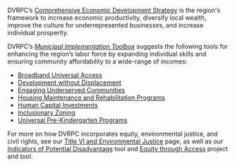 DVRPC’s [Comprehensive Economic Development Strategy](https://www.dvrpc.org/economic/ceds/) is the region's framework to increase economic productivity, diversify local wealth, improve the culture for underrepresented businesses, and increase individual prosperity. 

DVRPC’s _[Municipal Implementation Toolbox](https://www.dvrpc.org/Plan/MIT/)_ suggests the following tools for enhancing the region’s labor force by expanding individual skills and ensuring community affordability to a wide-range of incomes:

* [Broadband Universal Access](https://www.dvrpc.org/Plan/MIT/broadbanduniversalaccess)
* [Development without Displacement](https://www.dvrpc.org/Plan/MIT/developmentwithoutdisplacement) 
* [Engaging Underserved Communities](https://www.dvrpc.org/Plan/MIT/engagingunderservedcommunities) 
* [Housing Maintenance and Rehabilitation Programs](https://www.dvrpc.org/Plan/MIT/housingmaintenanceandrehabilitationprograms) 
* [Human Capital Investments](https://www.dvrpc.org/Plan/MIT/humancapitalinvestments) 
* [Inclusionary Zoning](https://www.dvrpc.org/Plan/MIT/inclusionaryzoning) 
* [Universal Pre-Kindergarten Programs](https://www.dvrpc.org/Plan/MIT/universalpre-kindergartenprograms) 

For more on how DVRPC incorporates equity, environmental justice, and civil rights, see our [Title VI and Environmental Justice](http://staging.dvrpc.org/GetInvolved/TitleVI/) page, as well as our [Indicators of Potential Disadvantage](http://staging.dvrpc.org/webmaps/IPD/) tool and [Equity through Access](http://staging.dvrpc.org/ETA/) project and tool.
